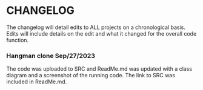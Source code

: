 # CHANGELOG
The changelog will detail edits to ALL projects on a chronological basis. Edits will include details on the edit and what it changed for the overall code function.

### Hangman clone Sep/27/2023
The code was uploaded to SRC and ReadMe.md was updated with a class diagram and a screenshot of the running code. The link to SRC was included in ReadMe.md.
